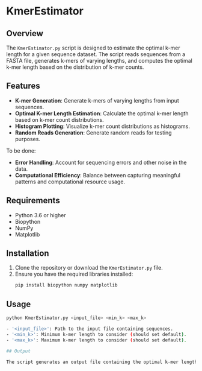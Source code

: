 # KmerEstimator

## Overview

The `KmerEstimator.py` script is designed to estimate the optimal k-mer length for a given sequence dataset. The script reads sequences from a FASTA file, generates k-mers of varying lengths, and computes the optimal k-mer length based on the distribution of k-mer counts.

## Features

- **K-mer Generation**: Generate k-mers of varying lengths from input sequences.
- **Optimal K-mer Length Estimation**: Calculate the optimal k-mer length based on k-mer count distributions.
- **Histogram Plotting**: Visualize k-mer count distributions as histograms.
- **Random Reads Generation**: Generate random reads for testing purposes.

To be done:
- **Error Handling**: Account for sequencing errors and other noise in the data.
- **Computational Efficiency**: Balance between capturing meaningful patterns and computational resource usage.

## Requirements

- Python 3.6 or higher
- Biopython
- NumPy
- Matplotlib

## Installation

1. Clone the repository or download the `KmerEstimator.py` file.
2. Ensure you have the required libraries installed:
   ```bash
   pip install biopython numpy matplotlib

## Usage
   ```bash
   python KmerEstimator.py <input_file> <min_k> <max_k>

- '<input_file>': Path to the input file containing sequences.
- '<min_k>': Minimum k-mer length to consider (should set default).
- '<max_k>': Maximum k-mer length to consider (should set default).

## Output 

The script generates an output file containing the optimal k-mer length along with relevant statistics and analysis for each k-mer length considered.
